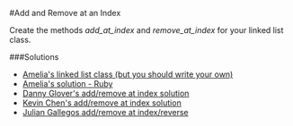 #Add and Remove at an Index

Create the methods *add_at_index* and *remove_at_index* for your linked list class.

###Solutions
- [Amelia's linked list class (but you should write your own)](https://github.com/adowns01/Intro-to-Whiteboarding-DBC/blob/master/solutions/linked_list_class_amelia.rb)
- [Amelia's solution - Ruby](https://github.com/adowns01/Intro-to-Whiteboarding-DBC/blob/master/solutions/add_remove_at_index_amelia.rb)
- [Danny Glover's add/remove at index solution](https://github.com/adowns01/Intro-to-Whiteboarding-DBC/blob/master/solutions/linked_list_dannyg.rb)
- [Kevin Chen's add/remove at index solution](https://github.com/adowns01/Intro-to-Whiteboarding-DBC/blob/master/solutions/ll_add_remove_index-kkc.rb)
- [Julian Gallegos add/remove at index/reverse](https://github.com/julianGallegos/Intro-to-Whiteboarding-DBC/blob/master/solutions/julian_js_linked_list.js)

